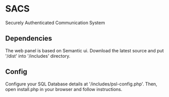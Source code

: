 # SACS
Securely Authenticated Communication System

## Dependencies
The web panel is based on Semantic ui. Download the latest source and put '/dist' into '/includes' directory.

## Config
Configure your SQL Database details at '/includes/psl-config.php'.
Then, open install.php in your browser and follow instructions.
